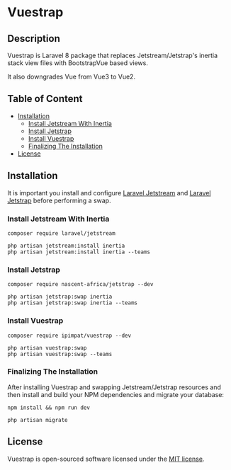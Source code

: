 # Vuestrap
  
## Description

Vuestrap is Laravel 8 package that replaces Jetstream/Jetstrap's inertia stack view files with BootstrapVue based views.

It also downgrades Vue from Vue3 to Vue2.

## Table of Content
  * [Installation](#installation)
    + [Install Jetstream With Inertia](#install-jetstream-with-inertia)
    + [Install Jetstrap](#install-jetstrap)
    + [Install Vuestrap](#install-vuestrap)
    + [Finalizing The Installation](#finalizing-the-installation)
  * [License](#license)
  
## Installation

It is important you install and configure [Laravel Jetstream](https://github.com/laravel/jetstream) and [Laravel Jetstrap](https://github.com/nascent-africa/jetstrap) before performing a swap.

### Install Jetstream With Inertia

```
composer require laravel/jetstream
```
```
php artisan jetstream:install inertia
php artisan jetstream:install inertia --teams
```

### Install Jetstrap

```
composer require nascent-africa/jetstrap --dev
```
```
php artisan jetstrap:swap inertia
php artisan jetstrap:swap inertia --teams

```

### Install Vuestrap

```
composer require ipimpat/vuestrap --dev
```
```
php artisan vuestrap:swap
php artisan vuestrap:swap --teams
```

### Finalizing The Installation

After installing Vuestrap and swapping Jetstream/Jetstrap resources and then install and build your NPM dependencies and migrate your database:

```
npm install && npm run dev

php artisan migrate
```

## License

Vuestrap is open-sourced software licensed under the [MIT license](https://github.com/ipimpat/vuestrap/blob/master/LICENSE).

